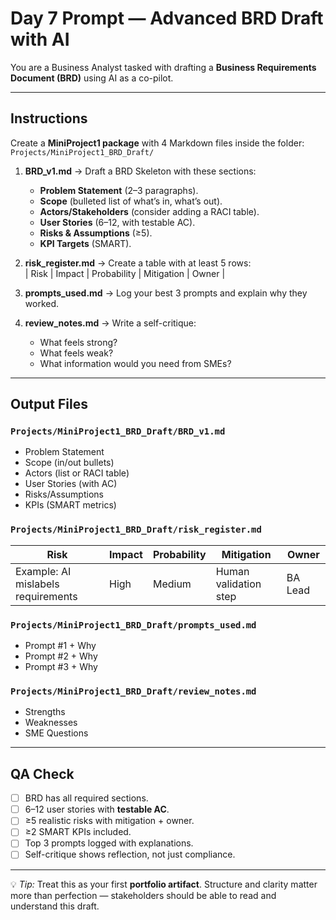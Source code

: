 # Day 7 Prompt — Advanced BRD Draft with AI

You are a Business Analyst tasked with drafting a **Business Requirements Document (BRD)** using AI as a co-pilot.  

---

## Instructions

Create a **MiniProject1 package** with 4 Markdown files inside the folder:  
`Projects/MiniProject1_BRD_Draft/`

1. **BRD_v1.md** → Draft a BRD Skeleton with these sections:
   - **Problem Statement** (2–3 paragraphs).  
   - **Scope** (bulleted list of what’s in, what’s out).  
   - **Actors/Stakeholders** (consider adding a RACI table).  
   - **User Stories** (6–12, with testable AC).  
   - **Risks & Assumptions** (≥5).  
   - **KPI Targets** (SMART).  

2. **risk_register.md** → Create a table with at least 5 rows:  
   | Risk | Impact | Probability | Mitigation | Owner |  

3. **prompts_used.md** → Log your best 3 prompts and explain why they worked.  

4. **review_notes.md** → Write a self-critique:  
   - What feels strong?  
   - What feels weak?  
   - What information would you need from SMEs?  

---

## Output Files

### `Projects/MiniProject1_BRD_Draft/BRD_v1.md`
- Problem Statement  
- Scope (in/out bullets)  
- Actors (list or RACI table)  
- User Stories (with AC)  
- Risks/Assumptions  
- KPIs (SMART metrics)  

### `Projects/MiniProject1_BRD_Draft/risk_register.md`
| Risk | Impact | Probability | Mitigation | Owner |  
|------|--------|-------------|------------|-------|  
| Example: AI mislabels requirements | High | Medium | Human validation step | BA Lead |  

### `Projects/MiniProject1_BRD_Draft/prompts_used.md`
- Prompt #1 + Why  
- Prompt #2 + Why  
- Prompt #3 + Why  

### `Projects/MiniProject1_BRD_Draft/review_notes.md`
- Strengths  
- Weaknesses  
- SME Questions  

---

## QA Check
- [ ] BRD has all required sections.  
- [ ] 6–12 user stories with **testable AC**.  
- [ ] ≥5 realistic risks with mitigation + owner.  
- [ ] ≥2 SMART KPIs included.  
- [ ] Top 3 prompts logged with explanations.  
- [ ] Self-critique shows reflection, not just compliance.  

---

💡 *Tip:* Treat this as your first **portfolio artifact**. Structure and clarity matter more than perfection — stakeholders should be able to read and understand this draft.



